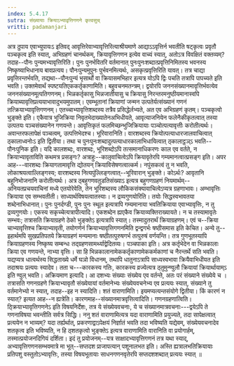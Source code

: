 ```yaml
---
index: 5.4.17
sutra: संख्यायाः क्रियाऽभ्यावृत्तिगणने कृत्वसुच्
vritti: padamanjari
---
```


 अत्र ठुपाय एवाभ्युपायःऽ इतिवद् आवृत्तिरेवाभ्यावृत्तिरित्याश्रीयमाणे आद्याऽऽवृत्तिर्न भवतीति षट्कृत्वः प्रवृतौ पञ्चकृत्व इति स्यात्, अभिग्रहणं चानर्थकम्, क्रियावृत्तिगणन इत्येव वाच्यं स्यात्, अतोऽत्र विवक्षितं वक्तव्यम्? तदाह--पौनः पुन्यमभ्यावृत्तिरिति। पुनः पुनर्भवितरि वर्तमानात् पुनःपुनःशब्दात्प्रवृत्तिनिमितस्य भवनस्य निष्कृष्याभिधानाय बावप्रत्यय। पौनःपुन्यमुपुनः पुर्भवनमित्यर्थः, असकृत्प्रवृत्तिरिति यावत्। तत्र चाद्या प्रवृत्तिरन्तर्भवति, तद्यथा--पौनःपुन्यं भृसार्थो वा क्रियासमभिहार इत्यत्र योऽपि द्विः पचति तत्रापि पापच्यते इति भवति। उक्तमेवार्थं स्पष्टयतिएककर्तृकाणामिति। बहुवचनमतन्त्रम्। द्वयोरपि जननसंख्यानमावृत्तिर्भवत्येव जननसंख्यानमूत्पतिगणनम्। भिन्नकर्तृकासु भिन्नजातीयासु च क्रियासु निरन्तरमनुष्ठीयमानास्वपि क्रियाब्यावृत्तिप्रत्ययाभावादुभयमुपातम्। एवम्भूतानां क्रियाणां जन्मन उत्पतेर्यत्संख्यानं गणनं तत्क्रियाभ्यावृत्तिगणनम्। एतच्चाभ्यावृत्तिशब्दस्य तत्रैव प्रसिद्धेर्लभ्यते, अत एव अभिग्रहणं कृतम्। पञ्चकृत्वो भुङ्क्ते इति। एकैवात्र भुजिक्रिया निवृतभेदाख्यातेनअभिधीयते, आवृत्याजनियेन फलेनैकीकृतत्वात् तस्या उत्पतयः पञ्चसंख्यानेन गणयन्ते। आवृत्तिकृतं फलमिच्छन्भुजिक्रियायाः पञ्चोत्पत्यावृत्तीः करोतीत्यर्थः। अवान्तरफलापेक्षं पञ्चत्वम्, उत्पत्तिभेदश्च। भूरिवारानिति। वारशब्दस्य क्रियोत्पत्याधारजालवाचित्वात् ठ्कालाध्वनोःऽ इति द्वितीया। तथा च पुनःपुनःशब्दादुत्पत्याधारकालाभिधायित्वात् ठ्कालाट्ठञ्ऽ भवति--पौनःपुनिक इति। यदि कालशब्दः, वारशब्दः, भूरिशब्दोऽपि तत्समानाधिकरणः काल एव वर्तते, न क्रियाभ्यावृताविति कथमत्र प्रसङ्गः? अत्राहुः--कालृवाचित्वेऽपि क्रियावृतेरपि गम्यमानत्वात्प्रसङ्ग इति। अपर आह---वारशब्दः क्रियागतामावृत्ति द्योतयन् क्रियाविसेषणत्वात्कर्म। नपुंसकत्वं तु न भवति, लोकाश्रयत्वाल्लिङ्गस्य; वारशब्दस्य नित्यपुंल्लिङ्गत्वात्--भूरिवारान् भुङ्क्ते। कोऽर्थः? आवृतानि बहूनिभोजनानि करोतीत्यर्थः। अत्र ठ्बहुगणवतुडतिसंख्याऽ इत्यत्र बहुगणग्रहणं नियमार्थम्--अनियतप्रचयवाचिनां मध्ये एतयोरेवेति, तेन भूरिशब्दस्य लौकिकसंक्यावाचित्वेऽप्यत्र ग्रहणाभावः। अम्भावृत्तिः क्रियाया एव सम्भवतीती। साध्यार्थविषयत्वातस्याः। न द्रव्यगुणयोरिति। तयोः सिद्धस्वभावतया शब्देनाभिधानात्। पुनः पुनर्दण्डी, पुनः पुनः स्थूल इत्यत्रापि गम्यमानाया भवतिक्रियाया एवाभ्यावृत्तिः, न तु द्रव्यगुणयोः। एकस्य सकृच्चेत्यत्रापीत्यादि। एकशब्देन ह्यएकैव क्रियाव्यक्तिराख्यायते। न च तस्यामावृतेः सम्भवः; तत्रासति क्रियाग्रहणे ठेको भुङ्क्तेऽ इत्यत्रापि स्यात्। तस्मादुतरार्थं क्रियाग्रहणम्। एवं च--क्रिया चाभ्यावृत्तिश्च क्रियाभ्यावृती, तयोगर्णनं क्रियाभ्यावृत्तिगणनमिति द्वन्द्वगर्भः षष्ठीसमास इति केचित। अन्ये तु--इहार्थमपि सुखप्रतिपतये क्रियाग्रहणं मन्यमानाः षष्ठीतत्पुरुषगर्भ तत्पुरुषं वर्णयन्ति। तत्र गुणभूतस्यापि क्रियाग्रहणस्य निष्कृष्य सम्बन्धः तद्ग्रहणसामर्थ्याद्वेदितव्यः। पञ्चपाका इति। अत्र कर्तृभेदेन वा भिन्नकालाः क्रिया एव गणयन्ते, नाभ्या वृत्तिः। सा हि भिन्नकालानामेककर्तृकाणामेककर्मकाणां च नैरन्तर्थे सति भवति। यद्यप्यत्र धात्वर्थस्य सिद्धताख्ये धर्मे घञो विधानम्, तथापि धातुनाऽत्रापि साध्यस्वभावा क्रियैवाभिधीयत इति तदाश्रयः प्रत्ययः स्यादेव। तता च---कारकस्य गतिः, कारकस्य व्रज्येत्यत्र ठ्तुमुन्ण्वुलौ क्रियायां क्रियार्थायाम्ऽ इति ण्वुल् भवति। अक्रियमाण इत्यादि। आ दशभ्यः संख्याः संख्येय एव वर्तन्ते, अतः परं संख्याने संख्येये च । तत्रासति गणनग्रहणे क्रियाभ्यावृतौ संख्येयायां वर्तमानेभ्यः संख्येयवचनेभ्य एव प्रत्ययः स्यात्, संख्याने तु वर्तमानेभ्यो न स्यात्, तदाह--इह न स्यादिति। शतं वाराणामिति। इयमप्यत्यन्तसंयोगे द्वितीया। किं कारणं न स्यात्? इत्यत आह--न ह्यत्रेति। कारणमाह--संख्यानमात्रवृत्तित्वादिति। गणनग्रहणात्विति। ठ्क्रियाभ्यावृत्तिगणनेऽ इति विषयनिर्देशः, तत्र ये संख्येयवचनाः, ये च संख्यानमात्रवचनाः---द्वयेऽपि ते गणनाविषया भवन्तीति सर्वत्र सिद्धिः। ननु शतं वाराणामित्यत्र यदा वाराणामिति प्रयुज्यते, तदा सापेक्षत्वात् प्रत्ययेन न भाव्यम्? यदा तर्ह्यर्थात्, प्रकरणाद्वाऽपेक्षयं निर्ज्ञातं भवति तदा भविष्यति यद्येवम्, संख्येयवचनादेव शतकृत्व इति भविष्यति, न हि ठ्शतकृत्वो भुङ्क्तेऽ इत्यत्र वाराणामिति वारानिति वा प्रयोगार्हम्, तस्मात्प्रयोजनदिगियं दर्शिता। इदं तु प्रयोजनम्--यत्र साक्षादभ्यावृत्तिगणनं तत्र यथा स्याद्, अभ्यावृत्तिगणनसम्भवमात्रे मा भूत्--सप्तदश प्राजापत्यान् पशूनालभत इति। अस्ति ह्यत्रालभतिक्रियायाः प्रतिपशु वस्तुतोऽभ्यावृत्तिः, तस्या विषयभूतायाः साधनगणनवृतेरपि सप्तदशशब्दात् प्रत्ययः स्यात् ॥
